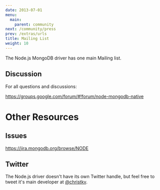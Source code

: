 ```yaml
---
date: 2013-07-01
menu:
  main:
    parent: community
next: /community/press
prev: /extras/urls
title: Mailing List
weight: 10
---
```


The Node.js MongoDB driver has one main Mailing list.

## Discussion
For all questions and discussions:

https://groups.google.com/forum/#!forum/node-mongodb-native

# Other Resources

## Issues

https://jira.mongodb.org/browse/NODE

## Twitter

The Node.js driver doesn't have its own Twitter handle, but feel free to tweet it's main developer at [@christkv](http://twitter.com/christkv).
